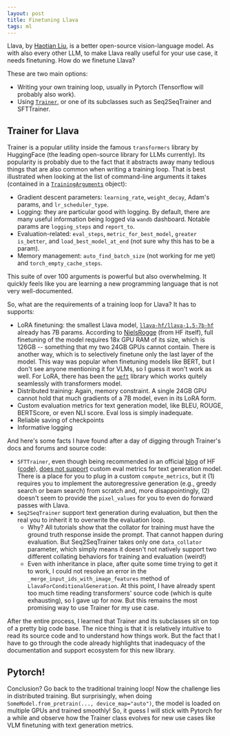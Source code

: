 ```yaml
---
layout: post
title: Finetuning Llava
tags: ml
---
```


Llava, by [Haotian Liu](https://hliu.cc/), is a better open-source vision-language model. As with also every other LLM, to make Llava really useful for your use case, it needs finetuning. How do we finetune Llava?

These are two main options:
- Writing your own training loop, usually in Pytorch (Tensorflow will probably also work).
- Using [`Trainer`](https://huggingface.co/docs/transformers/en/main_classes/trainer), or one of its subclasses such as Seq2SeqTrainer and SFTTrainer. 

## Trainer for Llava

Trainer is a popular utility inside the famous `transformers` library by HuggingFace (the leading open-source library for LLMs currently). Its popularity is probably due to the fact that it abstracts away many tedious things that are also common when writing a training loop. That is best illustrated when looking at the list of command-line arguments it takes (contained in a [`TrainingArguments`](https://huggingface.co/docs/transformers/v4.45.1/en/main_classes/trainer#transformers.TrainingArguments) object):
- Gradient descent parameters: `learning_rate`, `weight_decay`, Adam's params, and `lr_scheduler_type`.
- Logging: they are particular good with logging. By default, there are many useful information being logged via `wandb` dashboard. Notable params are `logging_steps` and `report_to`.
- Evaluation-related: `eval_steps`, `metric_for_best_model`, `greater is_better`, and `load_best_model_at_end` (not sure why this has to be a param).
- Memory management: `auto_find_batch_size` (not working for me yet) and `torch_empty_cache_steps`.

This suite of over 100 arguments is powerful but also overwhelming. It quickly feels like you are learning a new programming language that is not very well-documented. 

So, what are the requirements of a training loop for Llava? It has to supports:
- LoRA finetuning: the smallest Llava model, [`llava-hf/llava-1.5-7b-hf`](https://huggingface.co/llava-hf/llava-1.5-7b-hf/discussions/6) already has 7B params. According to [NielsRogge](https://github.com/NielsRogge/Transformers-Tutorials/blob/master/LLaVa/Fine_tune_LLaVa_on_a_custom_dataset_(with_PyTorch_Lightning).ipynb) (from HF itself), full finetuning of the model requires 18x GPU RAM of its size, which is 126GB -- something that my two 24GB GPUs cannot contain. There is another way, which is to selectively finetune only the last layer of the model. This way was popular when finetuning models like BERT, but I don't see anyone mentioning it for VLMs, so I guess it won't work as well. For LoRA, there has been the [`peft`](https://huggingface.co/docs/peft/index) library which works quitely seamlessly with transformers model.
- Distributed training: Again, memory constraint. A single 24GB GPU cannot hold that much gradients of a 7B model, even in its LoRA form.
- Custom evaluation metrics for text generation model, like BLEU, ROUGE, BERTScore, or even NLI score. Eval loss is simply inadequate.
- Reliable saving of checkpoints
- Informative logging

And here's some facts I have found after a day of digging through Trainer's docs and forums and source code:
- `SFTTrainer`, even though being recommended in an official [blog](https://huggingface.co/blog/vlms) of HF ([code](https://github.com/huggingface/trl/blob/main/examples/scripts/sft_vlm.py)), [does not support](https://github.com/huggingface/trl/issues/862) custom eval metrics for text generation model. There is a place for you to plug in a custom `compute_metrics`, but it (1) requires you to implement the autoregressive generation (e.g., greedy search or beam search) from scratch and, more disappointingly, (2) doesn't seem to provide the `pixel_values` for you to even do forward passes with Llava. 
- `Seq2SeqTrainer` support text generation during evaluation, but then the real you to inherit it to overwrite the evaluation loop. 
  - Why? All tutorials show that the collator for training must have the ground truth response inside the prompt. That cannot happen during evaluation. But Seq2SeqTrainer takes only one `data_collator` parameter, which simply means it doesn't not natively support two different collating behaviors for training and evaluation (weird!) 
  - Even with inheritance in place, after quite some time trying to get it to work, I could not resolve an error in the `_merge_input_ids_with_image_features` method of `LlavaForConditionalGeneration`. At this point, I have already spent too much time reading transformers' source code (which is quite exhausting), so I gave up for now. But this remains the most promising way to use Trainer for my use case.

After the entire process, I learned that Trainer and its subclasses sit on top of a pretty big code base. The nice thing is that it is relatively intuitive to read its source code and to understand how things work. But the fact that I have to go through the code already highlights that inadequacy of the documentation and support ecosystem for this new library. 

## Pytorch!

Conclusion? Go back to the traditional training loop! Now the challenge lies in distributed training. But surprisingly, when doing `SomeModel.from_pretrain(..., device_map="auto")`, the model is loaded on multiple GPUs and trained smoothly! So, it guess I will stick with Pytorch for a while and observe how the Trainer class evolves for new use cases like VLM finetuning with text generation metrics.
